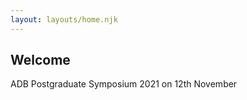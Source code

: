 ```yaml
---
layout: layouts/home.njk
---
```


## Welcome

<div class="md:prose-xl">
<p class="lead ">
ADB Postgraduate Symposium 2021 on 12th November
</p>
</div>
